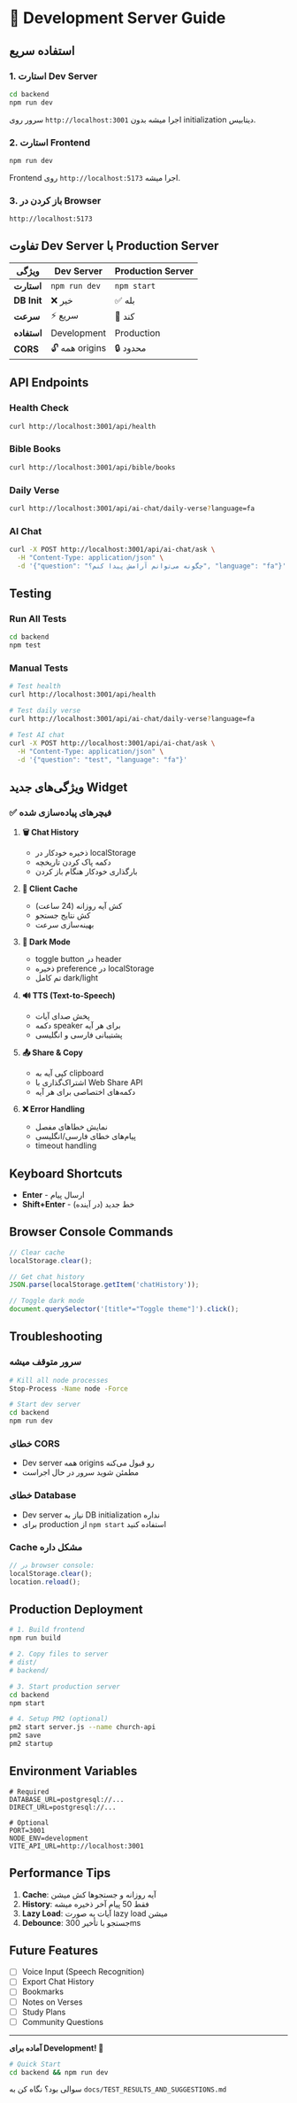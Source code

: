 # 🚀 Development Server Guide

## استفاده سریع

### 1. استارت Dev Server
```bash
cd backend
npm run dev
```

سرور روی `http://localhost:3001` اجرا میشه بدون initialization دیتابیس.

### 2. استارت Frontend
```bash
npm run dev
```

Frontend روی `http://localhost:5173` اجرا میشه.

### 3. باز کردن در Browser
```
http://localhost:5173
```

## تفاوت Dev Server با Production Server

| ویژگی | Dev Server | Production Server |
|------|-----------|-------------------|
| **استارت** | `npm run dev` | `npm start` |
| **DB Init** | ❌ خیر | ✅ بله |
| **سرعت** | ⚡ سریع | 🐌 کند |
| **استفاده** | Development | Production |
| **CORS** | 🔓 همه origins | 🔒 محدود |

## API Endpoints

### Health Check
```bash
curl http://localhost:3001/api/health
```

### Bible Books
```bash
curl http://localhost:3001/api/bible/books
```

### Daily Verse
```bash
curl http://localhost:3001/api/ai-chat/daily-verse?language=fa
```

### AI Chat
```bash
curl -X POST http://localhost:3001/api/ai-chat/ask \
  -H "Content-Type: application/json" \
  -d '{"question": "چگونه می‌توانم آرامش پیدا کنم؟", "language": "fa"}'
```

## Testing

### Run All Tests
```bash
cd backend
npm test
```

### Manual Tests
```bash
# Test health
curl http://localhost:3001/api/health

# Test daily verse
curl http://localhost:3001/api/ai-chat/daily-verse?language=fa

# Test AI chat
curl -X POST http://localhost:3001/api/ai-chat/ask \
  -H "Content-Type: application/json" \
  -d '{"question": "test", "language": "fa"}'
```

## ویژگی‌های جدید Widget

### ✅ فیچرهای پیاده‌سازی شده

1. **🗑️ Chat History**
   - ذخیره خودکار در localStorage
   - دکمه پاک کردن تاریخچه
   - بارگذاری خودکار هنگام باز کردن

2. **💾 Client Cache**
   - کش آیه روزانه (24 ساعت)
   - کش نتایج جستجو
   - بهینه‌سازی سرعت

3. **🌙 Dark Mode**
   - toggle button در header
   - ذخیره preference در localStorage
   - تم کامل dark/light

4. **🔊 TTS (Text-to-Speech)**
   - پخش صدای آیات
   - دکمه speaker برای هر آیه
   - پشتیبانی فارسی و انگلیسی

5. **📤 Share & Copy**
   - کپی آیه به clipboard
   - اشتراک‌گذاری با Web Share API
   - دکمه‌های اختصاصی برای هر آیه

6. **❌ Error Handling**
   - نمایش خطاهای مفصل
   - پیام‌های خطای فارسی/انگلیسی
   - timeout handling

## Keyboard Shortcuts

- **Enter** - ارسال پیام
- **Shift+Enter** - خط جدید (در آینده)

## Browser Console Commands

```javascript
// Clear cache
localStorage.clear();

// Get chat history
JSON.parse(localStorage.getItem('chatHistory'));

// Toggle dark mode
document.querySelector('[title*="Toggle theme"]').click();
```

## Troubleshooting

### سرور متوقف میشه
```bash
# Kill all node processes
Stop-Process -Name node -Force

# Start dev server
cd backend
npm run dev
```

### خطای CORS
- Dev server همه origins رو قبول می‌کنه
- مطمئن شوید سرور در حال اجراست

### خطای Database
- Dev server نیاز به DB initialization نداره
- برای production از `npm start` استفاده کنید

### Cache مشکل داره
```javascript
// در browser console:
localStorage.clear();
location.reload();
```

## Production Deployment

```bash
# 1. Build frontend
npm run build

# 2. Copy files to server
# dist/
# backend/

# 3. Start production server
cd backend
npm start

# 4. Setup PM2 (optional)
pm2 start server.js --name church-api
pm2 save
pm2 startup
```

## Environment Variables

```env
# Required
DATABASE_URL=postgresql://...
DIRECT_URL=postgresql://...

# Optional
PORT=3001
NODE_ENV=development
VITE_API_URL=http://localhost:3001
```

## Performance Tips

1. **Cache**: آیه روزانه و جستجوها کش میشن
2. **History**: فقط 50 پیام آخر ذخیره میشه
3. **Lazy Load**: آیات به صورت lazy load میشن
4. **Debounce**: جستجو با تأخیر 300ms

## Future Features

- [ ] Voice Input (Speech Recognition)
- [ ] Export Chat History
- [ ] Bookmarks
- [ ] Notes on Verses
- [ ] Study Plans
- [ ] Community Questions

---

**آماده برای Development! 🎉**

```bash
# Quick Start
cd backend && npm run dev
```

سوالی بود؟ نگاه کن به `docs/TEST_RESULTS_AND_SUGGESTIONS.md`
